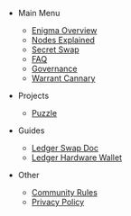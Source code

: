 
- Main Menu

  - [Enigma Overview](enigma-quickstart.md "What is Enigma?")
  - [Nodes Explained](nodes-quickstart.md "What are Secret Nodes?")
  - [Secret Swap](ss.md "When swap?")
  - [FAQ](faq.md "FAQ")
  - [Governance](https://puzzle.report/secret/chains/secret-1/governance "Proposals on the Enigma Blockhain Mainnet")
  - [Warrant Cannary](secret-warrant-canary.md "Warrant Canary")

- Projects
  - [Puzzle](https://puzzle.report)

- Guides
  - [Ledger Swap Doc](tutorials/ledger-swap.md "Burn ENG for SCRT from your ledger")
  - [Ledger Hardware Wallet](tutorials/ledger-nano-s.md "Ledger Hardware Wallet Support")
  

- Other
  - [Community Rules](rules.md)
  - [Privacy Policy](privacy-policy.md)
